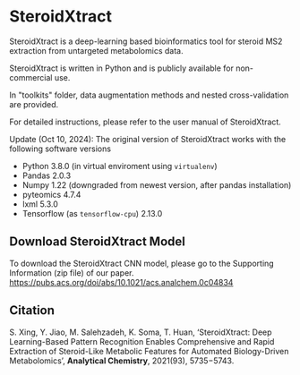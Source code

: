 # SteroidXtract

SteroidXtract is a deep-learning based bioinformatics tool for steroid MS2 extraction from untargeted metabolomics data.

SteroidXtract is written in Python and is publicly available for non-commercial use.

In "toolkits" folder, data augmentation methods and nested cross-validation are provided.

For detailed instructions, please refer to the user manual of SteroidXtract.

Update (Oct 10, 2024): The original version of SteroidXtract works with the following software versions 
- Python 3.8.0 (in virtual enviroment using `virtualenv`)
- Pandas 2.0.3
- Numpy 1.22 (downgraded from newest version, after pandas installation)
- pyteomics 4.7.4
- lxml 5.3.0
- Tensorflow (as `tensorflow-cpu`) 2.13.0

## Download SteroidXtract Model

To download the SteroidXtract CNN model, please go to the Supporting Information (zip file) of our paper. 
https://pubs.acs.org/doi/abs/10.1021/acs.analchem.0c04834

## Citation

S. Xing, Y. Jiao, M. Salehzadeh, K. Soma, T. Huan, ‘SteroidXtract: Deep Learning-Based Pattern Recognition Enables Comprehensive and Rapid Extraction of Steroid-Like Metabolic Features for Automated Biology-Driven Metabolomics’, **Analytical Chemistry**, 2021(93), 5735−5743.


